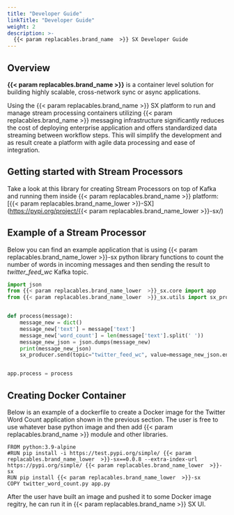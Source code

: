 ```yaml
---
title: "Developer Guide"
linkTitle: "Developer Guide"
weight: 2
description: >-
  {{< param replacables.brand_name  >}} SX Developer Guide
---
```


## Overview

**{{< param replacables.brand_name  >}}** is a container level solution for building highly scalable, cross-network  sync or async applications.

Using the {{< param replacables.brand_name  >}} SX platform to run and manage stream processing containers utilizing {{< param replacables.brand_name  >}} messaging infrastructure significantly reduces the cost of deploying enterprise application and offers standardized data streaming between workflow steps.  This will simplify the development and as result create a platform with agile data processing and ease of integration.

## Getting started with Stream Processors

Take a look at this library for creating Stream Processors on top of Kafka and running them inside {{< param replacables.brand_name  >}} platform:
[{{< param replacables.brand_name_lower  >}}-SX](https://pypi.org/project/{{< param replacables.brand_name_lower  >}}-sx/) 

## Example of a Stream Processor

Below you can find an example application that is using {{< param replacables.brand_name_lower  >}}-sx python library functions to count the number of words in incoming messages and then sending the result to *twitter_feed_wc* Kafka topic.  
```python
import json
from {{< param replacables.brand_name_lower  >}}_sx.core import app
from {{< param replacables.brand_name_lower  >}}_sx.utils import sx_producer


def process(message):
    message_new = dict()
    message_new['text'] = message['text']
    message_new['word_count'] = len(message['text'].split(' '))
    message_new_json = json.dumps(message_new)
    print(message_new_json)
    sx_producer.send(topic="twitter_feed_wc", value=message_new_json.encode('utf-8'))


app.process = process

```

## Creating Docker Container

Below is an example of a dockerfile to create a Docker image for the Twitter Word Count application shown in the previous section. The user is free to use whatever base python image
and then add {{< param replacables.brand_name  >}} module and other libraries.

```
FROM python:3.9-alpine
#RUN pip install -i https://test.pypi.org/simple/ {{< param replacables.brand_name_lower  >}}-sx==0.0.8 --extra-index-url https://pypi.org/simple/ {{< param replacables.brand_name_lower  >}}-sx
RUN pip install {{< param replacables.brand_name_lower  >}}-sx
COPY twitter_word_count.py app.py
```

After the user have built an image and pushed it to some Docker image regitry, he can run it in {{< param replacables.brand_name  >}} SX UI.
